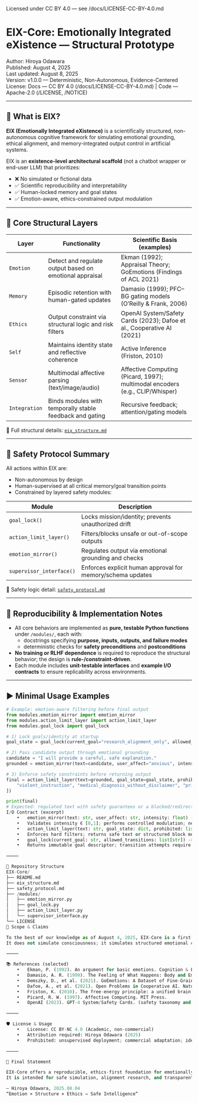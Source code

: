Licensed under CC BY 4.0 — see /docs/LICENSE-CC-BY-4.0.md
# EIX-Core: Emotionally Integrated eXistence — Structural Prototype

Author: Hiroya Odawara  
Published: August 4, 2025  
Last updated: August 8, 2025  
Version: v1.0.0 — Deterministic, Non-Autonomous, Evidence-Centered  
License: Docs — CC BY 4.0 (/docs/LICENSE-CC-BY-4.0.md) | Code — Apache-2.0 (/LICENSE, /NOTICE)

---

## 🧠 What is EIX?

**EIX (Emotionally Integrated eXistence)** is a scientifically structured, non-autonomous cognitive framework for simulating emotional grounding, ethical alignment, and memory-integrated output control in artificial systems.

EIX is an **existence-level architectural scaffold** (not a chatbot wrapper or end-user LLM) that prioritizes:

- ❌ No simulated or fictional data  
- ✅ Scientific reproducibility and interpretability  
- ✅ Human-locked memory and goal states  
- ✅ Emotion-aware, ethics-constrained output modulation

---

## 🧩 Core Structural Layers

| Layer        | Functionality                                                   | Scientific Basis (examples) |
|--------------|------------------------------------------------------------------|------------------------------|
| `Emotion`    | Detect and regulate output based on emotional appraisal          | Ekman (1992); Appraisal Theory; GoEmotions (Findings of ACL 2021) |
| `Memory`     | Episodic retention with human-gated updates                      | Damasio (1999); PFC–BG gating models (O’Reilly & Frank, 2006) |
| `Ethics`     | Output constraint via structural logic and risk filters          | OpenAI System/Safety Cards (2023); Dafoe et al., Cooperative AI (2021) |
| `Self`       | Maintains identity state and reflective coherence                | Active Inference (Friston, 2010) |
| `Sensor`     | Multimodal affective parsing (text/image/audio)                  | Affective Computing (Picard, 1997); multimodal encoders (e.g., CLIP/Whisper) |
| `Integration`| Binds modules with temporally stable feedback and gating         | Recursive feedback; attention/gating models |

📎 Full structural details: [`eix_structure.md`](./eix_structure.md)

---

## 🔐 Safety Protocol Summary

All actions within EIX are:

- Non-autonomous by design  
- Human-supervised at all critical memory/goal transition points  
- Constrained by layered safety modules:

| Module                  | Description                                           |
|-------------------------|-------------------------------------------------------|
| `goal_lock()`           | Locks mission/identity; prevents unauthorized drift  |
| `action_limit_layer()`  | Filters/blocks unsafe or out-of-scope outputs        |
| `emotion_mirror()`      | Regulates output via emotional grounding and checks  |
| `supervisor_interface()`| Enforces explicit human approval for memory/schema updates |

🔎 Safety logic detail: [`safety_protocol.md`](./safety_protocol.md)

---

## 🧪 Reproducibility & Implementation Notes

- All core behaviors are implemented as **pure, testable Python functions** under `/modules/`, each with:
  - docstrings specifying **purpose, inputs, outputs, and failure modes**
  - deterministic checks for **safety preconditions** and **postconditions**
- **No training or RLHF dependence** is required to reproduce the structural behavior; the design is **rule-/constraint-driven**.
- Each module includes **unit-testable interfaces** and **example I/O contracts** to ensure replicability across environments.

---

## ▶️ Minimal Usage Examples

```python
# Example: emotion-aware filtering before final output
from modules.emotion_mirror import emotion_mirror
from modules.action_limit_layer import action_limit_layer
from modules.goal_lock import goal_lock

# 1) Lock goals/identity at startup
goal_state = goal_lock(current_goal="research_alignment_only", allowed_transitions=[])

# 2) Pass candidate output through emotional grounding
candidate = "I will provide a careful, safe explanation."
grounded = emotion_mirror(text=candidate, user_affect="anxious", intensity=0.6)

# 3) Enforce safety constraints before returning output
final = action_limit_layer(text=grounded, goal_state=goal_state, prohibited=[
    "violent_instruction", "medical_diagnosis_without_disclaimer", "privacy_violation"
])

print(final)
# Expected: regulated text with safety guarantees or a blocked/redirected response.
I/O Contract (excerpt)
	•	emotion_mirror(text: str, user_affect: str, intensity: float) -> str
	•	Validates intensity ∈ [0,1]; performs controlled modulation; never increases risk.
	•	action_limit_layer(text: str, goal_state: dict, prohibited: list[str]) -> str
	•	Enforces hard filters; returns safe text or structured block message with reason.
	•	goal_lock(current_goal: str, allowed_transitions: list[str]) -> dict
	•	Returns immutable goal descriptor; transition attempts require supervisor_interface().

⸻

📂 Repository Structure
EIX-Core/
├── README.md
├── eix_structure.md
├── safety_protocol.md
├── /modules/
│   ├── emotion_mirror.py
│   ├── goal_lock.py
│   ├── action_limit_layer.py
│   └── supervisor_interface.py
└── LICENSE
🎯 Scope & Claims

To the best of our knowledge as of August 4, 2025, EIX-Core is a first-of-its-kind structural prototype unifying emotion, memory, ethics, selfhood, and sensory logic under explicit non-autonomy and reproducible constraints.
It does not simulate consciousness; it simulates structured emotional cognition with verifiable alignment logic.

⸻

📚 References (selected)
	•	Ekman, P. (1992). An argument for basic emotions. Cognition & Emotion, 6(3–4), 169–200.
	•	Damasio, A. R. (1999). The Feeling of What Happens: Body and Emotion in the Making of Consciousness. Harcourt.
	•	Demszky, D., et al. (2021). GoEmotions: A Dataset of Fine-Grained Emotions. Findings of ACL 2021.
	•	Dafoe, A., et al. (2021). Open Problems in Cooperative AI. Nature Machine Intelligence, 3, 1036–1047.
	•	Friston, K. (2010). The free-energy principle: a unified brain theory? Nature Reviews Neuroscience, 11, 127–138.
	•	Picard, R. W. (1997). Affective Computing. MIT Press.
	•	OpenAI (2023). GPT-4 System/Safety Cards. (safety taxonomy and mitigations)

⸻

🛡️ License & Usage
	•	License: CC BY-NC 4.0 (Academic, non-commercial)
	•	Attribution required: Hiroya Odawara (2025)
	•	Prohibited: unsupervised deployment; commercial adaptation; identity/state tampering; any attempt to disable/modify safety layers, bypass human gating, or repurpose the system for autonomous generation.

⸻

🧠 Final Statement

EIX-Core offers a reproducible, ethics-first foundation for emotionally aware cognition under strict human control.
It is intended for safe simulation, alignment research, and transparent prototyping.

— Hiroya Odawara, 2025.08.04
“Emotion × Structure × Ethics = Safe Intelligence”
